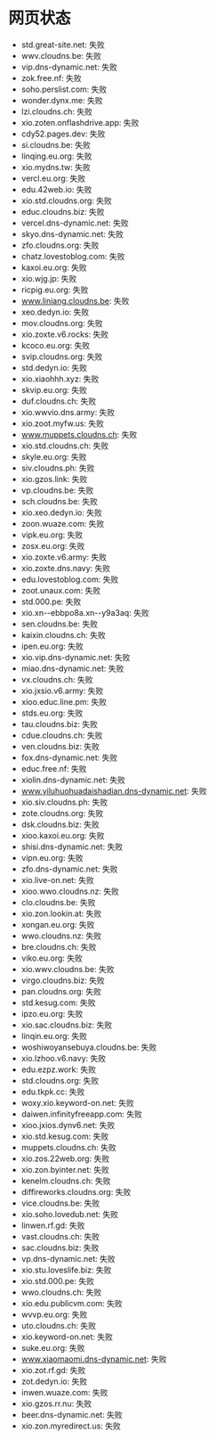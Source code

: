 # 网页状态
- std.great-site.net: 失败
- wwv.cloudns.be: 失败
- vip.dns-dynamic.net: 失败
- zok.free.nf: 失败
- soho.perslist.com: 失败
- wonder.dynx.me: 失败
- lzi.cloudns.ch: 失败
- xio.zoten.onflashdrive.app: 失败
- cdy52.pages.dev: 失败
- si.cloudns.be: 失败
- linqing.eu.org: 失败
- xio.mydns.tw: 失败
- vercl.eu.org: 失败
- edu.42web.io: 失败
- xio.std.cloudns.org: 失败
- educ.cloudns.biz: 失败
- vercel.dns-dynamic.net: 失败
- skyo.dns-dynamic.net: 失败
- zfo.cloudns.org: 失败
- chatz.lovestoblog.com: 失败
- kaxoi.eu.org: 失败
- xio.wjg.jp: 失败
- ricpig.eu.org: 失败
- www.liniang.cloudns.be: 失败
- xeo.dedyn.io: 失败
- mov.cloudns.org: 失败
- xio.zoxte.v6.rocks: 失败
- kcoco.eu.org: 失败
- svip.cloudns.org: 失败
- std.dedyn.io: 失败
- xio.xiaohhh.xyz: 失败
- skvip.eu.org: 失败
- duf.cloudns.ch: 失败
- xio.wwvio.dns.army: 失败
- xio.zoot.myfw.us: 失败
- www.muppets.cloudns.ch: 失败
- xio.std.cloudns.ch: 失败
- skyle.eu.org: 失败
- siv.cloudns.ph: 失败
- xio.gzos.link: 失败
- vp.cloudns.be: 失败
- sch.cloudns.be: 失败
- xio.xeo.dedyn.io: 失败
- zoon.wuaze.com: 失败
- vipk.eu.org: 失败
- zosx.eu.org: 失败
- xio.zoxte.v6.army: 失败
- xio.zoxte.dns.navy: 失败
- edu.lovestoblog.com: 失败
- zoot.unaux.com: 失败
- std.000.pe: 失败
- xio.xn--ebbpo8a.xn--y9a3aq: 失败
- sen.cloudns.be: 失败
- kaixin.cloudns.ch: 失败
- ipen.eu.org: 失败
- xio.vip.dns-dynamic.net: 失败
- miao.dns-dynamic.net: 失败
- vx.cloudns.ch: 失败
- xio.jxsio.v6.army: 失败
- xioo.educ.line.pm: 失败
- stds.eu.org: 失败
- tau.cloudns.biz: 失败
- cdue.cloudns.ch: 失败
- ven.cloudns.biz: 失败
- fox.dns-dynamic.net: 失败
- educ.free.nf: 失败
- xiolin.dns-dynamic.net: 失败
- www.yiluhuohuadaishadian.dns-dynamic.net: 失败
- xio.siv.cloudns.ph: 失败
- zote.cloudns.org: 失败
- dsk.cloudns.biz: 失败
- xioo.kaxoi.eu.org: 失败
- shisi.dns-dynamic.net: 失败
- vipn.eu.org: 失败
- zfo.dns-dynamic.net: 失败
- xio.live-on.net: 失败
- xioo.wwo.cloudns.nz: 失败
- clo.cloudns.be: 失败
- xio.zon.lookin.at: 失败
- xongan.eu.org: 失败
- wwo.cloudns.nz: 失败
- bre.cloudns.ch: 失败
- viko.eu.org: 失败
- xio.wwv.cloudns.be: 失败
- virgo.cloudns.biz: 失败
- pan.cloudns.org: 失败
- std.kesug.com: 失败
- ipzo.eu.org: 失败
- xio.sac.cloudns.biz: 失败
- linqin.eu.org: 失败
- woshiwoyansebuya.cloudns.be: 失败
- xio.lzhoo.v6.navy: 失败
- edu.ezpz.work: 失败
- std.cloudns.org: 失败
- edu.tkpk.cc: 失败
- woxy.xio.keyword-on.net: 失败
- daiwen.infinityfreeapp.com: 失败
- xioo.jxios.dynv6.net: 失败
- xio.std.kesug.com: 失败
- muppets.cloudns.ch: 失败
- xio.zos.22web.org: 失败
- xio.zon.byinter.net: 失败
- kenelm.cloudns.ch: 失败
- diffireworks.cloudns.org: 失败
- vice.cloudns.be: 失败
- xio.soho.lovedub.net: 失败
- linwen.rf.gd: 失败
- vast.cloudns.ch: 失败
- sac.cloudns.biz: 失败
- vp.dns-dynamic.net: 失败
- xio.stu.loveslife.biz: 失败
- xio.std.000.pe: 失败
- wwo.cloudns.ch: 失败
- xio.edu.publicvm.com: 失败
- wvvp.eu.org: 失败
- uto.cloudns.ch: 失败
- xio.keyword-on.net: 失败
- suke.eu.org: 失败
- www.xiaomaomi.dns-dynamic.net: 失败
- xio.zot.rf.gd: 失败
- zot.dedyn.io: 失败
- inwen.wuaze.com: 失败
- xio.gzos.rr.nu: 失败
- beer.dns-dynamic.net: 失败
- xio.zon.myredirect.us: 失败
